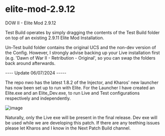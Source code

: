 # elite-mod-2.9.12
DOW II - Elite Mod 2.9.12

Test Build operates by simply dragging the contents of the Test Build folder on top of an existing 2.9.11 Elite Mod Installation.

Un-Test build folder contains the original UCS and the non-dev version of the Config. However, I strongly advise backing up your Live installation first (e.g. 'Dawn of War II - Retribution - Original', so you can swap the folders back around afterwards. 

---- Update 06/07/2024 -----

The repo nwo has the latest 1.8.2 of the Injector, and Kharos' new launcher has now been set up to run with Elite. For the Launcher I have created an Elite.exe and an Elite_Dev.exe, to run Live and Test configurations respectively and independently.

![image](https://github.com/arthur-clouds/elite-mod-2.9.12/assets/37910554/f1f11ea7-914d-4168-bcba-3af06dd94b9d)

Naturally, only the Live exe will be present in the final release. Dev exe will be used while we are developing this patch. If there are any teething issues please let Kharos and I know in the Next Patch Build channel.
